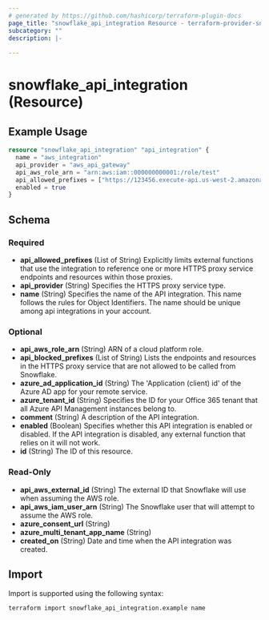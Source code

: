 ```yaml
---
# generated by https://github.com/hashicorp/terraform-plugin-docs
page_title: "snowflake_api_integration Resource - terraform-provider-snowflake"
subcategory: ""
description: |-
  
---
```


# snowflake_api_integration (Resource)



## Example Usage

```terraform
resource "snowflake_api_integration" "api_integration" {
  name = "aws_integration"
  api_provider = "aws_api_gateway"
  api_aws_role_arn = "arn:aws:iam::000000000001:/role/test"
  api_allowed_prefixes = ["https://123456.execute-api.us-west-2.amazonaws.com/prod/"]
  enabled = true
}
```

<!-- schema generated by tfplugindocs -->
## Schema

### Required

- **api_allowed_prefixes** (List of String) Explicitly limits external functions that use the integration to reference one or more HTTPS proxy service endpoints and resources within those proxies.
- **api_provider** (String) Specifies the HTTPS proxy service type.
- **name** (String) Specifies the name of the API integration. This name follows the rules for Object Identifiers. The name should be unique among api integrations in your account.

### Optional

- **api_aws_role_arn** (String) ARN of a cloud platform role.
- **api_blocked_prefixes** (List of String) Lists the endpoints and resources in the HTTPS proxy service that are not allowed to be called from Snowflake.
- **azure_ad_application_id** (String) The 'Application (client) id' of the Azure AD app for your remote service.
- **azure_tenant_id** (String) Specifies the ID for your Office 365 tenant that all Azure API Management instances belong to.
- **comment** (String) A description of the API integration.
- **enabled** (Boolean) Specifies whether this API integration is enabled or disabled. If the API integration is disabled, any external function that relies on it will not work.
- **id** (String) The ID of this resource.

### Read-Only

- **api_aws_external_id** (String) The external ID that Snowflake will use when assuming the AWS role.
- **api_aws_iam_user_arn** (String) The Snowflake user that will attempt to assume the AWS role.
- **azure_consent_url** (String)
- **azure_multi_tenant_app_name** (String)
- **created_on** (String) Date and time when the API integration was created.

## Import

Import is supported using the following syntax:

```shell
terraform import snowflake_api_integration.example name
```
